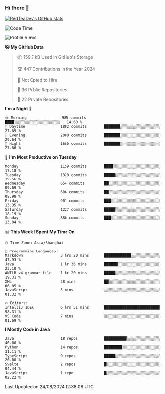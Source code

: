 ### Hi there 👋

<!--
**RedTeaDev/RedTeaDev** is a ✨ _special_ ✨ repository because its `README.md` (this file) appears on your GitHub profile.

Here are some ideas to get you started:

- 🔭 I’m currently working on ...
- 🌱 I’m currently learning ...
- 👯 I’m looking to collaborate on ...
- 🤔 I’m looking for help with ...
- 💬 Ask me about ...
- 📫 How to reach me: ...
- 😄 Pronouns: ...
- ⚡ Fun fact: ...
-->

<!--
[![wakatime](https://wakatime.com/badge/user/6b101ed0-04c0-4490-9283-eb61f2efff96.svg)](https://wakatime.com/@6b101ed0-04c0-4490-9283-eb61f2efff96)
!-->

[![RedTeaDev's GitHub stats](https://github-readme-stats.vercel.app/api?username=RedTeaDev\&include_all_commits=true)](https://github.com/anuraghazra/github-readme-stats)
<!--
[![willianrod's wakatime stats](https://github-readme-stats.vercel.app/api/wakatime?username=RedTeaDev)](https://github.com/anuraghazra/github-readme-stats)
!-->
<!--START_SECTION:waka-->
![Code Time](http://img.shields.io/badge/Code%20Time-2%2C515%20hrs%2030%20mins-blue)

![Profile Views](http://img.shields.io/badge/Profile%20Views-0-blue)

**🐱 My GitHub Data** 

> 📦 159.7 kB Used in GitHub's Storage 
 > 
> 🏆 447 Contributions in the Year 2024
 > 
> 🚫 Not Opted to Hire
 > 
> 📜 36 Public Repositories 
 > 
> 🔑 22 Private Repositories 
 > 
**I'm a Night 🦉** 

```text
🌞 Morning                985 commits         ████░░░░░░░░░░░░░░░░░░░░░   14.60 % 
🌆 Daytime                1882 commits        ███████░░░░░░░░░░░░░░░░░░   27.89 % 
🌃 Evening                2000 commits        ███████░░░░░░░░░░░░░░░░░░   29.64 % 
🌙 Night                  1880 commits        ███████░░░░░░░░░░░░░░░░░░   27.86 % 
```
📅 **I'm Most Productive on Tuesday** 

```text
Monday                   1159 commits        ████░░░░░░░░░░░░░░░░░░░░░   17.18 % 
Tuesday                  1320 commits        █████░░░░░░░░░░░░░░░░░░░░   19.56 % 
Wednesday                654 commits         ██░░░░░░░░░░░░░░░░░░░░░░░   09.69 % 
Thursday                 606 commits         ██░░░░░░░░░░░░░░░░░░░░░░░   08.98 % 
Friday                   901 commits         ███░░░░░░░░░░░░░░░░░░░░░░   13.35 % 
Saturday                 1227 commits        █████░░░░░░░░░░░░░░░░░░░░   18.19 % 
Sunday                   880 commits         ███░░░░░░░░░░░░░░░░░░░░░░   13.04 % 
```


📊 **This Week I Spent My Time On** 

```text
🕑︎ Time Zone: Asia/Shanghai

💬 Programming Languages: 
Markdown                 3 hrs 20 mins       ████████████░░░░░░░░░░░░░   47.93 % 
Java                     1 hr 36 mins        ██████░░░░░░░░░░░░░░░░░░░   23.10 % 
ANTLR v4 grammar file    1 hr 20 mins        █████░░░░░░░░░░░░░░░░░░░░   19.31 % 
XML                      28 mins             ██░░░░░░░░░░░░░░░░░░░░░░░   06.85 % 
JavaScript               5 mins              ░░░░░░░░░░░░░░░░░░░░░░░░░   01.32 % 

🔥 Editors: 
IntelliJ IDEA            6 hrs 51 mins       █████████████████████████   98.31 % 
VS Code                  7 mins              ░░░░░░░░░░░░░░░░░░░░░░░░░   01.69 % 
```

**I Mostly Code in Java** 

```text
Java                     18 repos            ██████████░░░░░░░░░░░░░░░   40.00 % 
Python                   14 repos            ████████░░░░░░░░░░░░░░░░░   31.11 % 
TypeScript               9 repos             █████░░░░░░░░░░░░░░░░░░░░   20.00 % 
Svelte                   2 repos             █░░░░░░░░░░░░░░░░░░░░░░░░   04.44 % 
JavaScript               1 repo              █░░░░░░░░░░░░░░░░░░░░░░░░   02.22 % 
```




 Last Updated on 24/08/2024 12:38:08 UTC
<!--END_SECTION:waka-->


